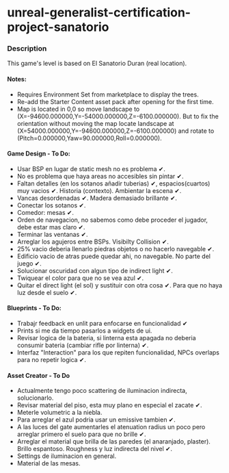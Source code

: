 # unreal-generalist-certification-project-sanatorio

### Description

This game's level is based on El Sanatorio Duran (real location).

#### Notes:

- Requires Environment Set from marketplace to display the trees.
- Re-add the Starter Content asset pack after opening for the first time.
- Map is located in 0,0 so move landscape to (X=-94600.000000,Y=-54000.000000,Z=-6100.000000). But to fix the orientation without moving the map locate landscape at (X=54000.000000,Y=-94600.000000,Z=-6100.000000) and rotate to (Pitch=0.000000,Yaw=90.000000,Roll=0.000000).

#### Game Design - To Do:

* Usar BSP en lugar de static mesh no es problema ✔.
* No es problema que haya areas no accesibles sin pintar ✔.
* Faltan detalles (en los sotanos añadir tuberias) ✔, espacios(cuartos) muy vacios ✔. Historia (contexto). Ambientar la escena ✔.
* Vancas desordenadas ✔. Madera demasiado brillante ✔.
* Conectar los sotanos ✔.
* Comedor: mesas ✔.
* Orden de navegacion, no sabemos como debe proceder el jugador, debe estar mas claro ✔.
* Terminar las ventanas ✔.
* Arreglar los agujeros entre BSPs. Visibilty Collision ✔.
* 25% vacio deberia llenarlo piedras objetos o no hacerlo navegable ✔.
* Edificio vacio de atras puede quedar ahi, no navegable. No parte del juego ✔.
* Solucionar oscuridad con algun tipo de indirect light ✔.
* Twiquear el color para que no se vea azul ✔.
* Quitar el direct light (el sol) y sustituir con otra cosa ✔. Para que no haya luz desde el suelo ✔.

#### Blueprints - To Do:


* Trabajr feedback en unlit para enfocarse en funcionalidad ✔
* Prints si me da tiempo pasarlos a widgets de ui.
* Revisar logica de la bateria, si linterna esta apagada no deberia consumir bateria (cambiar rifle por linterna) ✔. 
* Interfaz "Interaction" para los que repiten funcionalidad, NPCs overlaps para no repetir logica ✔.

#### Asset Creator - To Do

* Actualmente tengo poco scattering de iluminacion indirecta, solucionarlo.
* Revisar material del piso, esta muy plano en especial el zacate ✔.
* Meterle volumetric a la niebla.
* Para arreglar el azul podria usar un emissive tambien ✔.
* A las luces del gate aumentarles el atenuation radius un poco pero arreglar primero el suelo para que no brille ✔.
* Arreglar el material que brilla de las paredes (el anaranjado, plaster). Brillo espantoso. Roughness y luz indirecta del nivel ✔.
* Settings de iluminacion en general.
* Material de las mesas.

